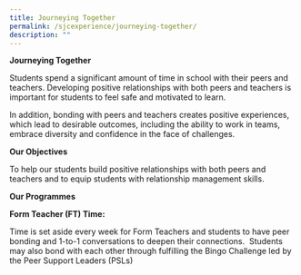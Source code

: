 ```yaml
---
title: Journeying Together
permalink: /sjcexperience/journeying-together/
description: ""
---
```

 **Journeying Together**

Students spend a significant amount of time in school with their peers and teachers. Developing positive relationships with both peers and teachers is important for students to feel safe and motivated to learn.

In addition, bonding with peers and teachers creates positive experiences, which lead to desirable outcomes, including the ability to work in teams, embrace diversity and confidence in the face of challenges.

**Our Objectives**

To help our students build positive relationships with both peers and teachers and to equip students with relationship management skills.

**Our Programmes**

**Form Teacher (FT) Time:**

Time is set aside every week for Form Teachers and students to have peer bonding and 1-to-1 conversations to deepen their connections.  Students may also bond with each other through fulfilling the Bingo Challenge led by the Peer Support Leaders (PSLs)